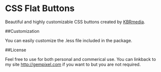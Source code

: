 CSS Flat Buttons
================

Beautiful and highly customizable CSS buttons created by [KBRmedia](http://gempixel.com). 

##Customization

You can easily customize the .less file included in the package.

##License

Feel free to use for both personal and commerical use. You can linkback to my site http://gempixel.com if you want to but you are not required.
